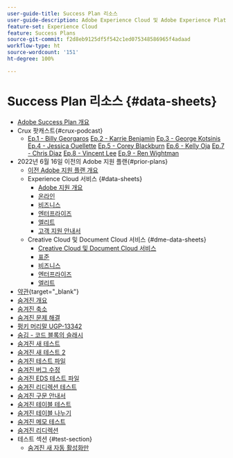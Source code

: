 ```yaml
---
user-guide-title: Success Plan 리소스
user-guide-description: Adobe Experience Cloud 및 Adobe Experience Platform을 위한 Success Plan 및 지원 리소스입니다.
feature-set: Experience Cloud
feature: Success Plans
source-git-commit: f2d8eb9125df5f542c1ed075348586965f4adaad
workflow-type: ht
source-wordcount: '151'
ht-degree: 100%

---
```



# Success Plan 리소스 {#data-sheets}

+ [Adobe Success Plan 개요](overview.md)
+ Crux 팟캐스트{#crux-podcast}
   + [Ep.1 - Billy Georgaros](episode1.md)
     [Ep.2 - Karrie Benjamin](episode2.md)
     [Ep.3 - George Kotsinis](episode3.md)
     [Ep.4 - Jessica Ouellette](episode4.md)
     [Ep.5 - Corey Blackburn](episode5.md)
     [Ep.6 - Kelly Oja](episode6.md)
     [Ep.7 - Chris Diaz](episode7.md)
     [Ep.8 - Vincent Lee](episode8.md)
     [Ep.9 - Ren Wightman](episode9.md)
+ 2022년 6월 16일 이전의 Adobe 지원 플랜{#prior-plans}
   + [이전 Adobe 지원 플랜 개요](overview-prior-plans.md)
   + Experience Cloud 서비스 {#data-sheets}
      + [Adobe 지원 개요](dx-overview.md)
      + [온라인](online.md)
      + [비즈니스](business.md)
      + [엔터프라이즈](enterprise.md)
      + [엘리트](elite.md)
      + [고객 지원 안내서](support-guide.md)
   + Creative Cloud 및 Document Cloud 서비스 {#dme-data-sheets}
      + [Creative Cloud 및 Document Cloud 서비스](dme-overview.md)
      + [표준](dme-standard.md)
      + [비즈니스](dme-business.md)
      + [엔터프라이즈](dme-enterprise.md)
      + [엘리트](dme-elite.md)
+ [약관](https://helpx.adobe.com/kr/support/programs/support-policies-terms-conditions.html){target="_blank"}
+ [숨겨진 개요](hidden-overview.md)
+ [숨겨진 축소](hidden-collapse.md)
+ [숨겨진 문제 해결](hidden-trouble.md)
+ [펑키 머리말 UGP-13342](hidden-funky-headings.md)
+ [숨김 - 코드 블록의 슬래시](hidden/slashes-in-code-blocks.md)
+ [숨겨진 새 테스트](hidden-new-test.md)
+ [숨겨진 새 테스트 2](hidden-new-test-2.md)
+ [숨겨진 테스트 파일](hidden-test.md)
+ [숨겨진 버그 수정](hidden/bug-fixes.md)
+ [숨겨진 EDS 테스트 파일](hidden/test-page.md)
+ [숨겨진 리디렉션 테스트](hidden/test-redirection.md)
+ [숨겨진 구문 안내서](hidden/syntax-style-guide.md)
+ [숨겨진 테이블 테스트](hidden/tables.md)
+ [숨겨진 테이블 나누기](hidden/table-breaks.md)
+ [숨겨진 메모 테스트](hidden/note-test.md)
+ [숨겨진 리디렉션](hidden/redirect-tests.md)
+ 테스트 섹션 {#test-section}
   + [숨겨진 새 자동 활성화만](hidden/autoactivate.md)

<!--
+ [Hidden Lakshay test](hidden-lakshay-test.md)

+ [Hidden table breaks](hidden/table-breaks.md)


Articles must be added to this TOC file in order to render.

Use this list format to specify links to articles and section headings that expand and collapse in the left rail of the user guide.

An article link CANNOT be used as a section heading.
-->
